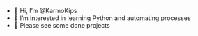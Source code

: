 - 👋 Hi, I’m @KarmoKips
- 👀 I’m interested in learning Python and automating processes
- 🌱 Please see some done projects

<!---
KarmoKips/KarmoKips is a ✨ special ✨ repository because its `README.md` (this file) appears on your GitHub profile.
You can click the Preview link to take a look at your changes.
--->
